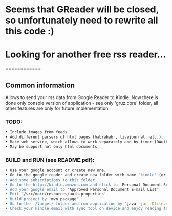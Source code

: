 # Seems that GReader will be closed, so unfortunately need to rewrite all this code :) 
# Looking for another free rss reader...
============

## Common information

Allows to send your rss data from Google Reader to Kindle. Now there is done only console version of application - see only 'gruz.core' folder, all other features are only for future implementation.

### TODO:
~~~ bash
• Include images from feeds
• Add different parsers of html pages (habrahabr, livejournal, etc.).
• Make web service, which allows to work separately and by timer (OAuth, GAE, Click, etc.).
• May be support not only html documents
~~~ 

### BUILD and RUN (see README.pdf):
~~~ bash
• Use your google account or create new one.
• Go to the google reader and create new folder with name 'kindle' (or any else, but don't forget to change it in 'auth.properties' after)
• Add some subscriptions to this folder
• Go to the http://kindle.amazon.com and click to 'Personal Document Settings'
• Add your google email to 'Approved Personal Document E-mail List'
• Edit '/src/main/resources/auth.properties'.
• Build project by 'mvn package'.
• Go to the ./target/ folder and run application by 'java -jar -Dfile.encoding=UTF-8 gruz-0.0.1-SNAPSHOT-jar-with-dependencies.jar'
• Check your kindle email with sync tool on device and enjoy reading feeds =)
~~~ 
